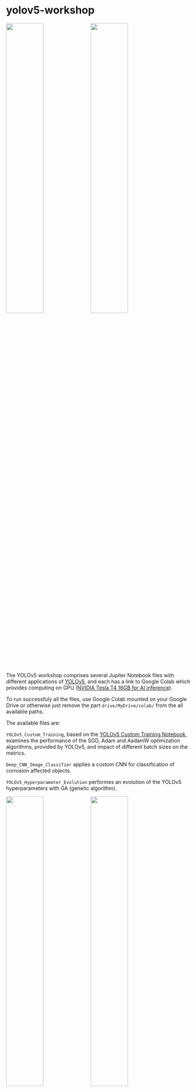 # yolov5-workshop

<p>
<img src="https://github.com/dujest/yolov5-workshop/blob/main/results/port.gif" width="45%" />
<img src="https://github.com/dujest/yolov5-workshop/blob/main/results/windturbine.gif" width="45%" />
</p>

The YOLOv5 workshop comprises several Jupiter Notebook files with different applications of [YOLOv5](https://github.com/ultralytics/yolov5), and each has a link to Google Colab which provides computing on GPU ([NVIDIA Tesla T4 16GB for AI inference](https://www.nvidia.com/en-us/data-center/tesla-t4/)).

To run successfuly all the files, use Google Colab mounted on your Google Drive or otherwise just remove the part `drive/MyDrive/colab/` from the all available paths.

The available files are:

`YOLOv5_Custom_Training`, based on the [YOLOv5 Custom Training Notebook](https://colab.research.google.com/github/roboflow-ai/yolov5-custom-training-tutorial/blob/main/yolov5-custom-training.ipynb), examines the performance of the SGD, Adam and AadamW optimization algorithms, provided by YOLOv5, and impact of different batch sizes on the metrics.

`Deep_CNN_Image_Classifier` applies a custom CNN for classification of corrosion affected objects.

`YOLOv5_Hyperparameter_Evolution` performes an evolution of the YOLOv5 hyperparameters with GA (genetic algorithm).

<p>
<img src="https://github.com/dujest/yolov5-workshop/blob/main/results/cruise_ship.gif" width="45%" />
<img src="https://github.com/dujest/yolov5-workshop/blob/main/results/portofsingapore.gif" width="45%" />
</p>

`Yolov5_DeepSort` multi object tracking with the StrongSORT algorithm, based on DeepSORT and Kalman filtering

<img src="https://drive.google.com/uc?id=1QqcmxwlpTGn1TSTeNlWZX8HJjJRao6Mc" width="70%" />
